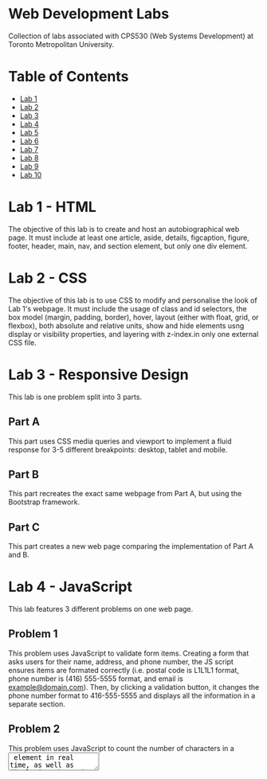 # Web Development Labs
Collection of labs associated with CPS530 (Web Systems Development) at Toronto Metropolitan University.

# Table of Contents
- [Lab 1](#lab-1---html)
- [Lab 2](#lab-2---css)
- [Lab 3](#lab-3---responsive-design)
- [Lab 4](#lab-4---javascript)
- [Lab 5](#lab-5---jquery)
- [Lab 6](#lab-6---svg)
- [Lab 7](#lab-7---perl)
- [Lab 8](#lab-8---php)
- [Lab 9](#lab-9---mysql)
- [Lab 10](#lab-10---Classic-ASP,-Ruby,-Python,-React.js)

# Lab 1 - HTML
The objective of this lab is to create and host an autobiographical web page. It must include at least one article, aside, details, figcaption, figure, footer, header, main, nav, and section element, but only one div element.

# Lab 2 - CSS
The objective of this lab is to use CSS to modify and personalise the look of Lab 1's webpage. It must include the usage of class and id selectors, the box model (margin, padding, border), hover, layout (either with float, grid, or flexbox), both absolute and relative units, show and hide elements usng display or visibility properties, and layering with z-index.in only one external CSS file.

# Lab 3 - Responsive Design
This lab is one problem split into 3 parts. 

## Part A 
This part uses CSS media queries and viewport to implement a fluid response for 3-5 different breakpoints: desktop, tablet and mobile.

## Part B
This part recreates the exact same webpage from Part A, but using the Bootstrap framework.

## Part C
This part creates a new web page comparing the implementation of Part A and B.

# Lab 4 - JavaScript
This lab features 3 different problems on one web page.

## Problem 1
This problem uses JavaScript to validate form items. Creating a form that asks users for their name, address, and phone number, the JS script ensures items are formated correctly (i.e. postal code is L1L1L1 format, phone number is (416) 555-5555 format, and email is example@domain.com). Then, by clicking a validation button, it changes the phone number format to 416-555-5555 and displays all the information in a separate section.

## Problem 2
This problem uses JavaScript to count the number of characters in a <textarea> element in real time, as well as displaying the number of letters (a-z and A-Z only).

## Problem 3
This problem uses JavScript to create a list of bookmarks and indicating is the link is secure or not (https vs. http).

# Lab 5 - jQuery
This lab features 2 different problems on one web page.

## Problem 1
This problem uses jQuery and plain JavaScript to create a drag-and-drop game featuring Mr. Potato Head.

## Problem 2
This problem uses jQuery to create a function where when a user hovers over an image, the image size becomes full screen.

# Lab 6 - SVG
This lab features 2 problems on one web page.

## Problem 1
This problem uses SVG to generate a yellow triange, blue quadrilateral, pink pentagon, and green hexagon.

## Problem 2
This problem uses SVG to generate the flags of Vietnam and Norway.

# Lab 7 - Perl
This lab features 2 problems on 2 web pages using the CGI environemnt on a Unix server.

## Problem 1
This problem uses a Perl program to display the phrase "This is my first Perl program".

## Problem 2
This problem contains an HTML form asking for name, address, phone number, email, and photograph file and a Perl program to process and validate these items using regular expression. This, it either highlights user inputs or didplays the correct information on a new web page.

# Lab 8 - PHP
This page features 4 problems on one web page.

## Problem 1
This problem uses a PHP program to create a division displaying a background image and greeting appropriate to the time of day.

## Problem 2
This problem contains an HTML form that ask for 2 integers between 3 and 12. Then, the PHP form validates and uses those 2 numbers to display a multipication table.

## Problem 3
This problem uses a PHP program to create a hit counter using cookies.

## Problem 4
This problem uses a PHP program to display one of three possible gifs that is added in a query string in the URL.

# Lab 9 - MYSQL
This lab features 5 problems on 5 different web pages using a MySQL database on a Unix server.

## Problem 1
This problem uses a PHP script to populate a table in the database with 10 records of pictures and its picture number, subject, location, and date taken.

## Problem 2
This problem uses a PHP program to make a query and display all the information in the database sorted in descending order of date taken.

## Problem 3
This problem uses a PHP problem to make a queery and display only images taken in Ontario iwht a caption showing the subject and location. 

## Problem 4
This problem uses a HTML form with radio buttons for the user to select locations and years. Then, a PHP program makes a query to the database and displays the pictures with captions that fit the selected conditions. 

## Problem 5
This problem uses a PHP program to make a query and display a random image from the database and the total number of images in the database.

# Lab 10 - Classic ASP, Ruby, Python, React.js
This features 3 problems on 3 different web pages.

## Problem 1
This problem uses a Classis ASP program that uses the values in a query string input to generate the background colour of a web page. The program also uses cookies to display the date and time of the last visit.

## Problem 2
This problem uses an HTML form that asks for a city name, province or state if applicable, country, and url of a picture of that city. The form also has two button, one to submit to a CGI/Ruby form and the other to a CGI/Python form.

The CGI/Ruby form generate a web page where the image is the full width of the screen and the city information is properly capitalized and centered at the top.

The CGI/Python form generates a web page where the image is 80% of the screen width with a coloureed border and the city information is all-uppercase and centered at the top.

## Problem 3
This problem uses React.js to create a web page highlighting the installation process, the page-building process, and any challenges encountered.




